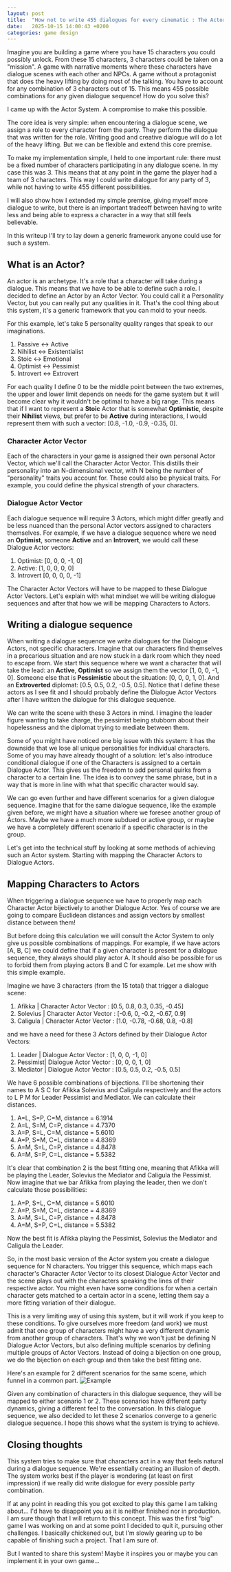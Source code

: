 ```yaml
---
layout: post
title:  "How not to write 455 dialogues for every cinematic : The Actor System"
date:   2025-10-15 14:00:43 +0200
categories: game design 
---
```


Imagine you are building a game where you have 15 characters you could possibly unlock. From these 15 characters, 3 characters could be taken on a "mission". A game with narrative moments where these characters have dialogue scenes with each other and NPCs. A game without a protagonist that does the heavy lifting by doing most of the talking. You have to account for any combination of 3 characters out of 15. This means 455 possible combinations for any given dialogue sequence! How do you solve this?

I came up with the Actor System. A compromise to make this possible.

The core idea is very simple: when encountering a dialogue scene, we assign a role to every character from the party. They perform the dialogue that was written for the role. Writing good and creative dialogue will do a lot of the heavy lifting. But we can be flexible and extend this core premise.

To make my implementation simple, I held to one important rule: there must be a fixed number of characters participating in any dialogue scene. In my case this was 3. This means that at any point in the game the player had a team of 3 characters. This way I could write dialogue for any party of 3, while not having to write 455 different possibilities.

I will also show how I extended my simple premise, giving myself more dialogue to write, but there is an important tradeoff between having to write less and being able to express a character in a way that still feels believable.

In this writeup I'll try to lay down a generic framework anyone could use for such a system.

## What is an Actor?

An actor is an archetype. It's a role that a character will take during a dialogue. This means that we have to be able to define such a role. I decided to define an Actor by an Actor Vector. You could call it a Personality Vector, but you can really put any qualities in it. That's the cool thing about this system, it's a generic framework that you can mold to your needs.

For this example, let's take 5 personality quality ranges that speak to our imaginations.

1. Passive      <->     Active
2. Nihilist     <->     Existentialist 
3. Stoic        <->     Emotional
4. Optimist     <->     Pessimist 
5. Introvert    <->     Extrovert

For each quality I define 0 to be the middle point between the two extremes, the upper and lower limit depends on needs for the game system but it will become clear why it wouldn't be optimal to have a big range. This means that if I want to represent a **Stoic** Actor that is somewhat **Optimistic**, despite their **Nihilist** views, but prefer to be **Active** during interactions, I would represent them with such a vector: [0.8, -1.0, -0.9, -0.35, 0].

### Character Actor Vector

Each of the characters in your game is assigned their own personal Actor Vector, which we'll call the Character Actor Vector. This distills their personality into an N-dimensional vector, with N being the number of "personality" traits you account for. These could also be physical traits. For example, you could define the physical strength of your characters.

### Dialogue Actor Vector

Each dialogue sequence will require 3 Actors, which might differ greatly and be less nuanced than the personal Actor vectors assigned to characters themselves. For example, if we have a dialogue sequence where we need an **Optimist**, someone **Active** and an **Introvert**, we would call these Dialogue Actor vectors:

1. Optimist: [0, 0, 0, -1, 0]
2. Active: [1, 0, 0, 0, 0]
3. Introvert [0, 0, 0, 0, -1]

The Character Actor Vectors will have to be mapped to these Dialogue Actor Vectors. Let's explain with what mindset we will be writing dialogue sequences and after that how we will be mapping Characters to Actors.

## Writing a dialogue sequence

When writing a dialogue sequence we write dialogues for the Dialogue Actors, not specific characters. Imagine that our characters find themselves in a precarious situation and are now stuck in a dark room which they need to escape from. We start this sequence where we want a character that will take the lead: an **Active**, **Optimist** so we assign them the vector [1, 0, 0, -1, 0]. Someone else that is **Pessimistic** about the situation: [0, 0, 0, 1, 0]. And an **Extroverted** diplomat: [0.5, 0.5, 0.2, -0.5, 0.5]. Notice that I define these actors as I see fit and I should probably define the Dialogue Actor Vectors after I have written the dialogue for this dialogue sequence.

We can write the scene with these 3 Actors in mind. I imagine the leader figure wanting to take charge, the pessimist being stubborn about their hopelessness and the diplomat trying to mediate between them.

Some of you might have noticed one big issue with this system: it has the downside that we lose all unique personalities for individual characters. Some of you may have already thought of a solution: let's also introduce conditional dialogue if one of the Characters is assigned to a certain Dialogue Actor. This gives us the freedom to add personal quirks from a character to a certain line. The idea is to convey the same phrase, but in a way that is more in line with what that specific character would say.

We can go even further and have different scenarios for a given dialogue sequence. Imagine that for the same dialogue sequence, like the example given before, we might have a situation where we foresee another group of Actors. Maybe we have a much more subdued or active group, or maybe we have a completely different scenario if a specific character is in the group.

Let's get into the technical stuff by looking at some methods of achieving such an Actor system. Starting with mapping the Character Actors to Dialogue Actors.

## Mapping Characters to Actors

When triggering a dialogue sequence we have to properly map each Character Actor bijectively to another Dialogue Actor. Yes of course we are going to compare Euclidean distances and assign vectors by smallest distance between them!

But before doing this calculation we will consult the Actor System to only give us possible combinations of mappings. For example, if we have actors [A, B, C] we could define that if a given character is present for a dialogue sequence, they always should play actor A. It should also be possible for us to forbid them from playing actors B and C for example. Let me show with this simple example.

Imagine we have 3 characters (from the 15 total) that trigger a dialogue scene:

1. Afikka   | Character Actor Vector : [0.5, 0.8, 0.3, 0.35, -0.45]
2. Solevius | Character Actor Vector : [-0.6, 0, -0.2, -0.67, 0.9]
3. Caligula | Character Actor Vector : [1.0, -0.78, -0.68, 0.8, -0.8]

and we have a need for these 3 Actors defined by their Dialogue Actor Vectors:

1. Leader   | Dialogue Actor Vector : [1, 0, 0, -1, 0]
2. Pessimist| Dialogue Actor Vector : [0, 0, 0, 1, 0]
3. Mediator | Dialogue Actor Vector : [0.5, 0.5, 0.2, -0.5, 0.5]

We have 6 possible combinations of bijections. I'll be shortening their names to A S C for Afikka Solevius and Caligula respectively and the actors to L P M for Leader Pessimist and Mediator. We can calculate their distances.

1. A=L, S=P, C=M, distance = 6.1914
2. A=L, S=M, C=P, distance = 4.7370
3. A=P, S=L, C=M, distance = 5.6010
4. A=P, S=M, C=L, distance = 4.8369
5. A=M, S=L, C=P, distance = 4.8478
6. A=M, S=P, C=L, distance = 5.5382

It's clear that combination 2 is the best fitting one, meaning that Afikka will be playing the Leader, Solevius the Mediator and Caligula the Pessimist. Now imagine that we bar Afikka from playing the leader, then we don't calculate those possibilities:

1. A=P, S=L, C=M, distance = 5.6010
2. A=P, S=M, C=L, distance = 4.8369
3. A=M, S=L, C=P, distance = 4.8478
4. A=M, S=P, C=L, distance = 5.5382

Now the best fit is Afikka playing the Pessimist, Solevius the Mediator and Caligula the Leader.

So, in the most basic version of the Actor system you create a dialogue sequence for N characters. You trigger this sequence, which maps each character's Character Actor Vector to its closest Dialogue Actor Vector and the scene plays out with the characters speaking the lines of their respective actor. You might even have some conditions for when a certain character gets matched to a certain actor in a scene, letting them say a more fitting variation of their dialogue.

This is a very limiting way of using this system, but it will work if you keep to these conditions. To give ourselves more freedom (and work) we must admit that one group of characters might have a very different dynamic from another group of characters. That's why we won't just be defining N Dialogue Actor Vectors, but also defining multiple scenarios by defining multiple groups of Actor Vectors. Instead of doing a bijection on one group, we do the bijection on each group and then take the best fitting one.

Here's an example for 2 different scenarios for the same scene, which funnel in a common part. ![Example](/assets/ActorSystemExample.png)

Given any combination of characters in this dialogue sequence, they will be mapped to either scenario 1 or 2. These scenarios have different party dynamics, giving a different feel to the conversation. In this dialogue sequence, we also decided to let these 2 scenarios converge to a generic dialogue sequence. I hope this shows what the system is trying to achieve.

## Closing thoughts

This system tries to make sure that characters act in a way that feels natural during a dialogue sequence. We're essentially creating an illusion of depth. The system works best if the player is wondering (at least on first impression) if we really did write dialogue for every possible party combination.

If at any point in reading this you got excited to play this game I am talking about... I'd have to disappoint you as it is neither finished nor in production. I am sure though that I will return to this concept. This was the first "big" game I was working on and at some point I decided to quit it, pursuing other challenges. I basically chickened out, but I'm slowly gearing up to be capable of finishing such a project. That I am sure of.

But I wanted to share this system! Maybe it inspires you or maybe you can implement it in your own game...
